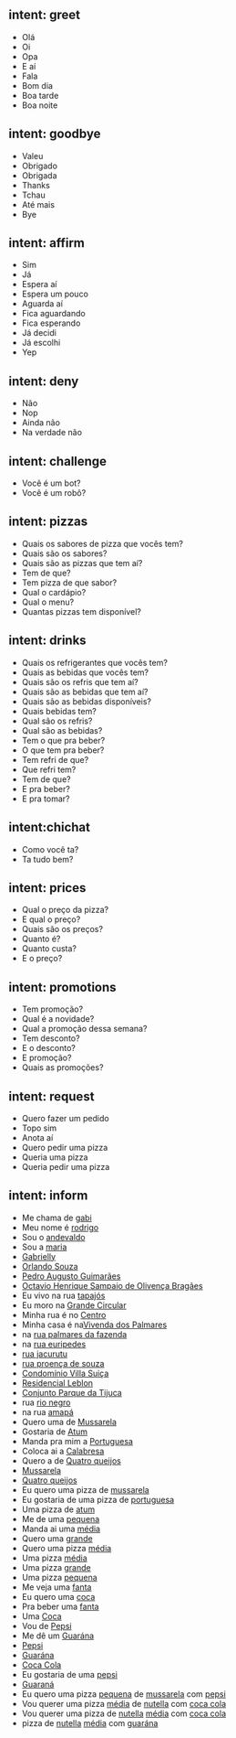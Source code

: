 ## intent: greet
- Olá
- Oi
- Opa
- E aí
- Fala
- Bom dia
- Boa tarde
- Boa noite

## intent: goodbye
- Valeu
- Obrigado
- Obrigada
- Thanks
- Tchau
- Até mais
- Bye

## intent: affirm
- Sim
- Já
- Espera aí
- Espera um pouco
- Aguarda aí
- Fica aguardando
- Fica esperando
- Já decidi
- Já escolhi
- Yep

## intent: deny
- Não
- Nop
- Ainda não
- Na verdade não

## intent: challenge
- Você é um bot?
- Você é um robô?

## intent: pizzas
- Quais os sabores de pizza que vocês tem?
- Quais são os sabores?
- Quais são as pizzas que tem aí?
- Tem de que?
- Tem pizza de que sabor?
- Qual o cardápio?
- Qual o menu?
- Quantas pizzas tem disponível?

## intent: drinks
- Quais os refrigerantes que vocês tem?
- Quais as bebidas que vocês tem?
- Quais são os refris que tem aí?
- Quais são as bebidas que tem aí?
- Quais são as bebidas disponíveis?
- Quais bebidas tem?
- Qual são os refris?
- Qual são as bebidas?
- Tem o que pra beber?
- O que tem pra beber?
- Tem refri de que?
- Que refri tem?
- Tem de que?
- E pra beber?
- E pra tomar?

## intent:chichat
- Como você ta?
- Ta tudo bem?

## intent: prices
- Qual o preço da pizza?
- E qual o preço?
- Quais são os preços?
- Quanto é?
- Quanto custa?
- E o preço?


## intent: promotions
- Tem promoção?
- Qual é a novidade?
- Qual a promoção dessa semana?
- Tem desconto?
- E o desconto?
- E promoção?
- Quais as promoções?

## intent: request
- Quero fazer um pedido
- Topo sim
- Anota aí
- Quero pedir uma pizza
- Queria uma pizza
- Queria pedir uma pizza

## intent: inform 
- Me chama de [gabi](name)
- Meu nome é [rodrigo](name)
- Sou o [andevaldo](name)
- Sou a [maria](name)
- [Gabrielly](name)
- [Orlando Souza](name)
- [Pedro Augusto Guimarães](name)
- [Octavio Henrique Sampaio de Olivença Bragães](name)
- Eu vivo na rua [tapajós](location)
- Eu moro na [Grande Circular](location)
- Minha rua é no [Centro](location)
- Minha casa é na[Vivenda dos Palmares](location)
- na [rua palmares da fazenda](location)
- na [rua euripedes](location)
- [rua jacurutu](location)
- [rua proença de souza](location)
- [Condomínio Villa Suiça](location)
- [Residencial Leblon](location)
- [Conjunto Parque da Tijuca](location)
- rua [rio negro](location)
- na rua [amapá](location) 
- Quero uma de [Mussarela](flavor)
- Gostaria de [Atum](flavor)
- Manda pra mim a [Portuguesa](flavor)
- Coloca ai a [Calabresa](flavor)
- Quero a de [Quatro queijos](flavor)
- [Mussarela](flavor)
- [Quatro queijos](flavor)
- Eu quero uma pizza de [mussarela](flavor)
- Eu gostaria de uma pizza de [portuguesa](flavor) 
- Uma pizza de [atum](flavor)
- Me de uma [pequena](size)
- Manda ai uma [média](size)
- Quero uma [grande](size)
- Quero uma pizza [média](size)
- Uma pizza [média](size)
- Uma pizza [grande](size) 
- Uma pizza [pequena](size)
- Me veja uma [fanta](drink)
- Eu quero uma [coca](drink)
- Pra beber uma [fanta](drink)
- Uma [Coca](drink)
- Vou de [Pepsi](drink)
- Me dê um [Guarána](drink)
- [Pepsi](drink)
- [Guarána](drink)
- [Coca Cola](drink)
- Eu gostaria de uma [pepsi](drink)
- [Guaraná](drink)
- Eu quero uma pizza [pequena](size) de [mussarela](flavor) com [pepsi](drink) 
- Vou querer uma pizza [média](size_pizza) de [nutella](flavor_pizza) com [coca cola](drink_pizza)
- Vou querer uma pizza de [nutella](flavor_pizza) [média](size_pizza) com [coca cola](drink_pizza)
- pizza de [nutella](flavor_pizza) [média](size_pizza) com [guarána](drink_pizza)


